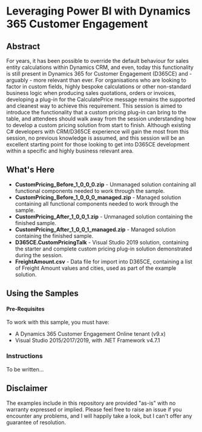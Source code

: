 # Leveraging Power BI with Dynamics 365 Customer Engagement #

## Abstract ##

For years, it has been possible to override the default behaviour for sales entity calculations within Dynamics CRM, and even, today this functionality is still present in Dynamics 365 for Customer Engagement (D365CE) and - arguably - more relevant than ever. For organisations who are looking to factor in custom fields, highly bespoke calculations or other non-standard business logic when producing sales quotations, orders or invoices, developing a plug-in for the CalculatePrice message remains the supported and cleanest way to achieve this requirement. This session is aimed to introduce the functionality that a custom pricing plug-in can bring to the table, and attendees should walk away from the session understanding how to develop a custom pricing solution from start to finish. Although existing C# developers with CRM/D365CE experience will gain the most from this session, no previous knowledge is assumed, and this session will be an excellent starting point for those looking to get into D365CE development within a specific and highly business relevant area.

## What's Here ##

* **CustomPricing_Before_1_0_0_0.zip** - Unmanaged solution containing all functional components needed to work through the sample.
* **CustomPricing_Before_1_0_0_0_managed.zip** - Managed solution containing all functional components needed to work through the sample.
* **CustomPricing_After_1_0_0_1.zip** - Unmanaged solution containing the finished sample.
* **CustomPricing_After_1_0_0_1_managed.zip** - Managed solution containing the finished sample.
* **D365CE.CustomPricingTalk** - Visual Studio 2019 solution, containing the starter and complete custom pricing plug-in solution demonstrated during the session.
* **FreightAmount.csv** - Data file for import into D365CE, containing a list of Freight Amount values and cities, used as part of the example solution.

## Using the Samples ##

#### Pre-Requisites ####

To work with this sample, you must have:

* A Dynamics 365 Customer Engagement Online tenant (v9.x)
* Visual Studio 2015/2017/2019, with .NET Framework v4.7.1

### Instructions ###

To be written...

## Disclaimer ##

The examples include in this repository are provided "as-is" with no warranty expressed or implied. Please feel free to raise an issue if you encounter any problems, and I will happily take a look, but I can't offer any guarantee of resolution.
